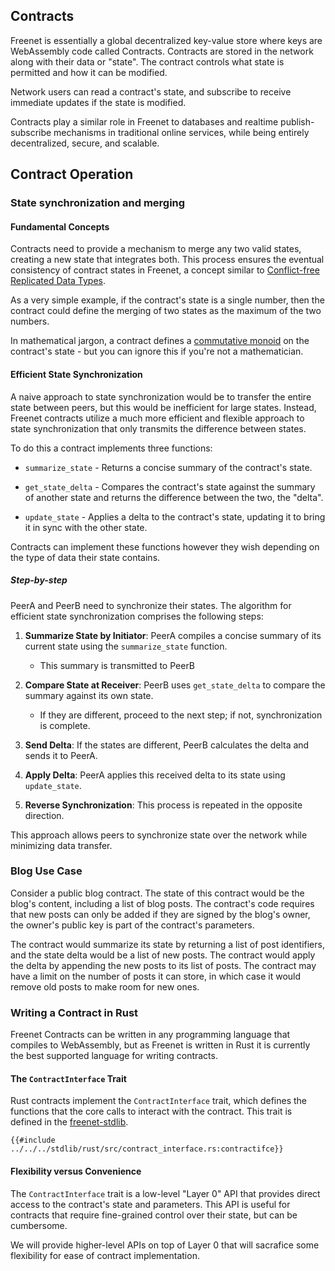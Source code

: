 ## Contracts

Freenet is essentially a global decentralized key-value store where keys are
WebAssembly code called Contracts. Contracts are stored in the network
along with their data or "state". The contract controls what state is permitted
and how it can be modified.

Network users can read a contract's state, and subscribe to receive immediate
updates if the state is modified.

Contracts play a similar role in Freenet to databases and realtime
publish-subscribe mechanisms in traditional online services, while being
entirely decentralized, secure, and scalable.

<!-- toc -->

## Contract Operation

### State synchronization and merging

#### Fundamental Concepts

Contracts need to provide a mechanism to merge any two valid states, creating a
new state that integrates both. This process ensures the eventual consistency of
contract states in Freenet, a concept similar to [Conflict-free Replicated Data
Types](https://en.wikipedia.org/wiki/Conflict-free_replicated_data_type).

As a very simple example, if the contract's state is a single number, then the 
contract could define the merging of two states as the maximum of the two numbers.

In mathematical jargon, a contract defines a [commutative monoid](https://mathworld.wolfram.com/CommutativeMonoid.html) on the contract's state - but you can ignore this if you're not a mathematician. 

#### Efficient State Synchronization

A naive approach to state synchronization would be to transfer the entire state
between peers, but this would be inefficient for large states. Instead,
Freenet contracts utilize a much more efficient and flexible approach to state
synchronization that only transmits  the difference between states.

To do this a contract implements three functions:

- `summarize_state` - Returns a concise summary of the contract's
  state.
- `get_state_delta` - Compares the contract's state against the summary of
  another state and returns the difference between the two, the "delta".

- `update_state` - Applies a delta to the contract's state, updating it to
  bring it in sync with the other state.

Contracts can implement these functions however they wish depending on the
type of data their state contains.

##### Step-by-step

PeerA and PeerB need to synchronize their states. The algorithm for efficient
state synchronization comprises the following steps:

1. **Summarize State by Initiator**: PeerA compiles a concise summary of its
   current state using the `summarize_state` function.

   - This summary is transmitted to PeerB

2. **Compare State at Receiver**: PeerB uses `get_state_delta` to compare the
   summary against its own state.

   - If they are different, proceed to the next step; if not, synchronization is
     complete.

3. **Send Delta**: If the states are different, PeerB calculates the delta and
   sends it to PeerA.

4. **Apply Delta**: PeerA applies this received delta to its state using
   `update_state`.

5. **Reverse Synchronization**: This process is repeated in the opposite direction.

This approach allows peers to synchronize state over the network while minimizing
data transfer.

### Blog Use Case

Consider a public blog contract. The state of this contract would be the blog's
content, including a list of blog posts. The contract's code requires that new
posts can only be added if they are signed by the blog's owner, the owner's
public key is part of the contract's parameters.

The contract would summarize its state by returning a list of post identifiers,
and the state delta would be a list of new posts. The contract would apply the
delta by appending the new posts to its list of posts. The contract may have
a limit on the number of posts it can store, in which case it would remove old
posts to make room for new ones.

### Writing a Contract in Rust

Freenet Contracts can be written in any programming language that compiles to
WebAssembly, but as Freenet is written in Rust it is currently the best supported
language for writing contracts.

#### The `ContractInterface` Trait

Rust contracts implement the `ContractInterface` trait, which defines the
functions that the core calls to interact with the contract. This trait is
defined in the
[freenet-stdlib](https://github.com/freenet/freenet-core/blob/main/stdlib/rust/src/contract_interface.rs#L424).

```rust,no_run,noplayground
{{#include ../../../stdlib/rust/src/contract_interface.rs:contractifce}}
```

#### Flexibility versus Convenience

The `ContractInterface` trait is a low-level "Layer 0" API that provides direct
access to the contract's state and parameters. This API is useful for contracts
that require fine-grained control over their state, but can be cumbersome.

We will provide higher-level APIs on top of Layer 0 that will sacrafice
some flexibility for ease of contract implementation.
